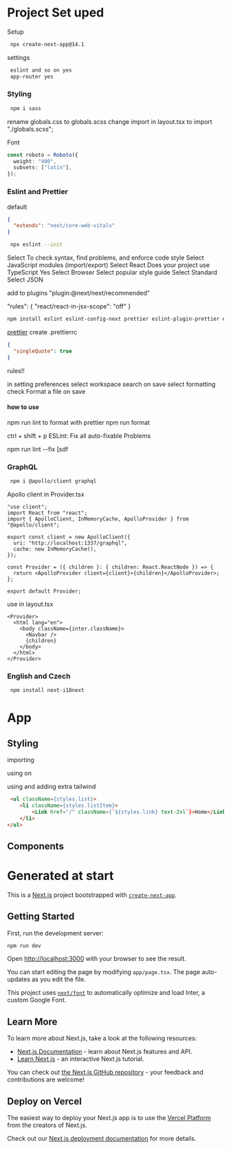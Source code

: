 # Project Set uped

Setup

```bash
 npx create-next-app@14.1
```

settings

```bash
 eslint and so on yes
 app-router yes
```

### Styling

```bash
 npm i sass
```

rename globals.css to globals.scss
change import in layout.tsx to import "./globals.scss";

Font

```ts
const roboto = Roboto({
  weight: "400",
  subsets: ["latin"],
});
```

### Eslint and Prettier

default

```json
{
  "extends": "next/core-web-vitals"
}
```

```bash
 npx eslint --init
```

Select To check syntax, find problems, and enforce code style
Select JavaScript modules (import/export)
Select React
Does your project use TypeScript Yes
Select Browser
Select popular style guide
Select Standard
Select JSON

add to plugins
"plugin:@next/next/recommended"

"rules": {
"react/react-in-jsx-scope": "off"
}

```bash
npm install eslint eslint-config-next prettier eslint-plugin-prettier eslint-config-prettier --save-dev
```

[prettier](https://www.youtube.com/watch?v=DqfQ4DPnRqI)
create .prettierrc

```json
{
  "singleQuote": true
}
```

rules!!

in setting preferences
select workspace
search on save
select formatting
check Format a file on save

#### how to use

npm run lint
to format with prettier
npm run format

ctrl + shift + p
ESLint: Fix all auto-fixable Problems

npm run lint --fix
[sdf

### GraphQL

```bash
 npm i @apollo/client graphql
```

Apollo client in Provider.tsx

```tsx
"use client";
import React from "react";
import { ApolloClient, InMemoryCache, ApolloProvider } from "@apollo/client";

export const client = new ApolloClient({
  uri: "http://localhost:1337/graphql",
  cache: new InMemoryCache(),
});

const Provider = ({ children }: { children: React.ReactNode }) => {
  return <ApolloProvider client={client}>{children}</ApolloProvider>;
};

export default Provider;
```

use in layout.tsx

```tsx
<Provider>
  <html lang="en">
    <body className={inter.className}>
      <Navbar />
      {children}
    </body>
  </html>
</Provider>
```

### English and Czech

```bash
 npm install next-i18next
```

# App

## Styling

importing

using on

using and adding extra tailwind

```html
 <ul className={styles.list}>
    <li className={styles.listItem}>
        <Link href="/" className={`${styles.link} text-2xl`}>Home</Link>
    </li>
</ul>
```

## Components

# Generated at start

This is a [Next.js](https://nextjs.org/) project bootstrapped with [`create-next-app`](https://github.com/vercel/next.js/tree/canary/packages/create-next-app).

## Getting Started

First, run the development server:

```bash
npm run dev
```

Open [http://localhost:3000](http://localhost:3000) with your browser to see the result.

You can start editing the page by modifying `app/page.tsx`. The page auto-updates as you edit the file.

This project uses [`next/font`](https://nextjs.org/docs/basic-features/font-optimization) to automatically optimize and load Inter, a custom Google Font.

## Learn More

To learn more about Next.js, take a look at the following resources:

- [Next.js Documentation](https://nextjs.org/docs) - learn about Next.js features and API.
- [Learn Next.js](https://nextjs.org/learn) - an interactive Next.js tutorial.

You can check out [the Next.js GitHub repository](https://github.com/vercel/next.js/) - your feedback and contributions are welcome!

## Deploy on Vercel

The easiest way to deploy your Next.js app is to use the [Vercel Platform](https://vercel.com/new?utm_medium=default-template&filter=next.js&utm_source=create-next-app&utm_campaign=create-next-app-readme) from the creators of Next.js.

Check out our [Next.js deployment documentation](https://nextjs.org/docs/deployment) for more details.
